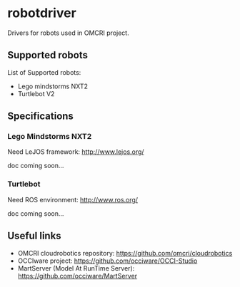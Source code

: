 # robotdriver
Drivers for robots used in OMCRI project.

## Supported robots

List of Supported robots:
- Lego mindstorms NXT2
- Turtlebot V2

## Specifications

### Lego Mindstorms NXT2

Need LeJOS framework: http://www.lejos.org/

doc coming soon...

### Turtlebot

Need ROS environment: http://www.ros.org/

doc coming soon...

## Useful links

- OMCRI cloudrobotics repository: https://github.com/omcri/cloudrobotics
- OCCIware project: https://github.com/occiware/OCCI-Studio
- MartServer (Model At RunTime Server): https://github.com/occiware/MartServer
